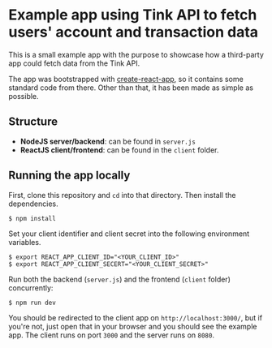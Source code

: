 # Example app using Tink API to fetch users' account and transaction data

This is a small example app with the purpose to showcase how a third-party app could fetch data from the Tink API.

The app was bootstrapped with [create-react-app](https://github.com/facebook/create-react-app), so it contains some standard code from there. Other than that, it has been made as simple as possible.

## Structure

* **NodeJS server/backend**: can be found in `server.js`
* **ReactJS client/frontend**: can be found in the `client` folder.

## Running the app locally

First, clone this repository and `cd` into that directory. Then install the dependencies.

```
$ npm install
```

Set your client identifier and client secret into the following environment variables.

```
$ export REACT_APP_CLIENT_ID="<YOUR_CLIENT_ID>"
$ export REACT_APP_CLIENT_SECERT="<YOUR_CLIENT_SECRET>"
```

Run both the backend (`server.js`) and the frontend (`client` folder) concurrently:

```
$ npm run dev
```

You should be redirected to the client app on `http://localhost:3000/`, but if you're not, just open that in your browser and you should see the example app. The client runs on port `3000` and the server runs on `8080`.
